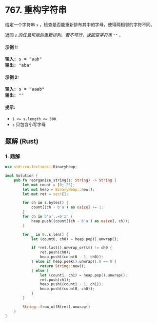 # 767. 重构字符串
给定一个字符串 `s` ，检查是否能重新排布其中的字母，使得两相邻的字符不同。

返回 *`s` 的任意可能的重新排列。若不可行，返回空字符串 `""`* 。

#### 示例 1:
<pre>
<strong>输入:</strong> s = "aab"
<strong>输出:</strong> "aba"
</pre>

#### 示例 2:
<pre>
<strong>输入:</strong> s = "aaab"
<strong>输出:</strong> ""
</pre>

#### 提示:
* `1 <= s.length <= 500`
* `s` 只包含小写字母

## 题解 (Rust)

### 1. 题解
```Rust
use std::collections::BinaryHeap;

impl Solution {
    pub fn reorganize_string(s: String) -> String {
        let mut count = [0; 26];
        let mut heap = BinaryHeap::new();
        let mut ret = vec![];

        for ch in s.bytes() {
            count[(ch - b'a') as usize] += 1;
        }
        for ch in b'a'..=b'z' {
            heap.push((count[(ch - b'a') as usize], ch));
        }

        for _ in 0..s.len() {
            let (count0, ch0) = heap.pop().unwrap();

            if *ret.last().unwrap_or(&0) != ch0 {
                ret.push(ch0);
                heap.push((count0 - 1, ch0));
            } else if heap.peek().unwrap().0 == 0 {
                return String::new();
            } else {
                let (count1, ch1) = heap.pop().unwrap();
                ret.push(ch1);
                heap.push((count1 - 1, ch1));
                heap.push((count0, ch0));
            }
        }

        String::from_utf8(ret).unwrap()
    }
}
```

